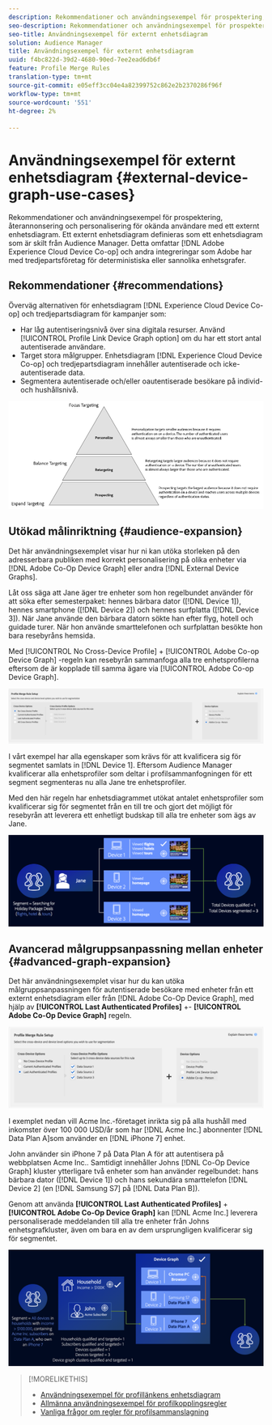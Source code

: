 ```yaml
---
description: Rekommendationer och användningsexempel för prospektering, återannonsering och personalisering för okända användare med ett externt enhetsdiagram. Ett externt enhetsdiagram definieras som ett enhetsdiagram som är skilt från Audience Manager. Detta omfattar Adobe Experience Cloud Device Co-op och andra integreringar som Adobe har med tredjepartsföretag som arbetar med deterministiska eller sannolika enhetsgrafer.
seo-description: Rekommendationer och användningsexempel för prospektering, återannonsering och personalisering för okända användare med ett externt enhetsdiagram. Ett externt enhetsdiagram definieras som ett enhetsdiagram som är skilt från Audience Manager. Detta omfattar Adobe Experience Cloud Device Co-op och andra integreringar som Adobe har med tredjepartsföretag som arbetar med deterministiska eller sannolika enhetsgrafer.
seo-title: Användningsexempel för externt enhetsdiagram
solution: Audience Manager
title: Användningsexempel för externt enhetsdiagram
uuid: f4bc822d-39d2-4680-90ed-7ee2ead6db6f
feature: Profile Merge Rules
translation-type: tm+mt
source-git-commit: e05eff3cc04e4a82399752c862e2b2370286f96f
workflow-type: tm+mt
source-wordcount: '551'
ht-degree: 2%

---
```



# Användningsexempel för externt enhetsdiagram {#external-device-graph-use-cases}

Rekommendationer och användningsexempel för prospektering, återannonsering och personalisering för okända användare med ett externt enhetsdiagram. Ett externt enhetsdiagram definieras som ett enhetsdiagram som är skilt från Audience Manager. Detta omfattar [!DNL Adobe Experience Cloud Device Co-op] och andra integreringar som Adobe har med tredjepartsföretag för deterministiska eller sannolika enhetsgrafer.

## Rekommendationer {#recommendations}

Överväg alternativen för enhetsdiagram [!DNL Experience Cloud Device Co-op] och tredjepartsdiagram för kampanjer som:

* Har låg autentiseringsnivå över sina digitala resurser. Använd [!UICONTROL Profile Link Device Graph option] om du har ett stort antal autentiserade användare.
* Target stora målgrupper. Enhetsdiagram [!DNL Experience Cloud Device Co-op] och tredjepartsdiagram innehåller autentiserade och icke-autentiserade data.
* Segmentera autentiserade och/eller oautentiserade besökare på individ- och hushållsnivå.

![](assets/merge-rule-triangle1.png)
<!-- 
## Prospecting/Branding Use Case {#prospecting-branding-use-cases}

A branding campaign is designed to reach as many people as possible. It places few limits on segment qualification. But, these campaigns can waste budget and impressions by constantly targeting people who see your content multiple times and don't convert. A [!UICONTROL Profile Merge] rule that uses the [!DNL Device Co-op] or third-party option can help you create an efficient branding campaign. For example, you can add these unknown users to a "not in-market" segment after seeing them across multiple devices for your set frequency cap.

<table id="table_00F6EED172574E80A38CADA8A92A23B1"> 
 <thead> 
  <tr> 
   <th colname="col1" class="entry"> Use Case </th> 
   <th colname="col2" class="entry"> Description </th> 
  </tr> 
 </thead>
 <tbody> 
  <tr> 
   <td colname="col1"> <p> <b>Conditions</b> </p> </td> 
   <td colname="col2">This use case assumes these conditions: <p> 
     <ul id="ul_F5CA7EE525774F7EBA5FBB5F94E4EDC8"> 
      <li id="li_81AE304924724146A24FAB5B6533AD8E">You want to deliver a maximum of 10 impressions to an anonymous user for a specific ad campaign. </li> 
      <li id="li_E371F989735245B0B82433DE240D56D0">A user has 4 devices and may or may not have authenticated on your site. </li> 
      <li id="li_9231ABE15CA249E6B79D8BF0E511FD33">An anonymous user sees the ad a total of 10 times while browsing in an unauthenticated state on their current device and 3 devices linked to the current device by an external device graph. </li> 
      <li id="li_8C276C07019C49EFA3A0D0D54CF73C31">You have defined an <span class="keyword"> Audience Manager</span> segment to qualify anonymous users after they have seen 10 impressions. </li> 
     </ul> </p> </td> 
  </tr> 
  <tr> 
   <td colname="col1"> <p> <b>Results</b> </p> </td> 
   <td colname="col2"> <p>Given these conditions, <span class="keyword"> Audience Manager</span>: </p> <p> 
     <ul id="ul_8E988B1005324526BC6DC6637BBACCFB"> 
      <li id="li_C9DD546754914BACB8F4C92C7D4ED70E">Merges the anonymous, unauthenticated activity collected from the current device and the 3 devices linked by the external device graph (the ad impressions from each device). </li> 
      <li id="li_FB55CB9116074525BA30FF062D1136AE">Evaluates the unauthenticated user for segment qualification based on a combination of anonymous activity across all 3 devices linked by the external device graph and the current device. </li> 
      <li id="li_B28EB32F718145A7ABBDAC0AF75E2AFC">Sends the segment to any real-time destination for use as a suppression segment on the current device and all 3 devices linked by the external device graph. </li> 
     </ul> </p> </td> 
  </tr> 
 </tbody> 
</table>

## Retargeting or Site Personalization Use Case {#retargeting-use-case}

These strategies are designed to bring an unauthenticated or unknown user back to your site or personalize their browsing experience while they're on-site.

<table id="table_0EE2052AA3E744B3B76036FC06B5A453"> 
 <thead> 
  <tr> 
   <th colname="col1" class="entry"> Use Case </th> 
   <th colname="col2" class="entry"> Description </th> 
  </tr> 
 </thead>
 <tbody> 
  <tr> 
   <td colname="col1"> <p> <b>Conditions</b> </p> </td> 
   <td colname="col2">This use case assumes these conditions: <p> 
     <ul id="ul_FD0B869B4AF3453FAEC9BA3A45ABF039"> 
      <li id="li_8E30BAED42E94AB3B81FCB1C7464E5FC">You want to deliver a personalized on-site and/or off-site experience to an anonymous user based on their activity on your site while in an unauthenticated state. </li> 
      <li id="li_3DBE53BA94324F1BA1C52A37AD4E426C">A user has multiple devices and may or may not have authenticated to your site. </li> 
      <li id="li_F867AFBDC1A54CD6A68AB0EC196E27C9">A user views multiple pages on your site while browsing in an unauthenticated state on their current device and 3 other devices linked by an external device graph. </li> 
      <li id="li_7E35D77949CE4E69BD51655AA4C40BEE">You have defined an <span class="keyword"> Audience Manager</span> segment to qualify users after they have viewed multiple pages on your site while browsing in an unauthenticated state.</li>
     </ul> </p> </td> 
  </tr> 
  <tr> 
   <td colname="col1"> <p> <b>Results</b> </p> </td> 
   <td colname="col2"> <p>Given these conditions, <span class="wintitle"> Audience Manager</span>: </p> <p> 
     <ul id="ul_301339426B0643B295DC5B17E1939CFB"> 
      <li id="li_7E8BC3B179804F4A929497DE81E76911">Merges the anonymous, unauthenticated activity collected from the current devices and the 3 devices linked by the external device graph (the multiple page views from each device). </li> 
      <li id="li_803EFD58AA124A5BBC8279C4DC695544">Evaluates the unauthenticated user for segment qualification based on a combination of anonymous activity across all 3 devices linked by the external device graph and the current device. </li> 
      <li id="li_98D749268CC5456CBC9CF3BF5EB91BA8">Sends the segment to any real-time destination to deliver a personalized on-site and/or off-site experience across the current device and all 3 devices linked by the external device graph. </li>
     </ul> </p> </td>
  </tr>
 </tbody>
</table> -->

## Utökad målinriktning {#audience-expansion}

Det här användningsexemplet visar hur ni kan utöka storleken på den adresserbara publiken med korrekt personalisering på olika enheter via [!DNL Adobe Co-Op Device Graph] eller andra [!DNL External Device Graphs].

Låt oss säga att Jane äger tre enheter som hon regelbundet använder för att söka efter semesterpaket: hennes bärbara dator ([!DNL Device 1]), hennes smartphone ([!DNL Device 2]) och hennes surfplatta ([!DNL Device 3]). När Jane använde den bärbara datorn sökte han efter flyg, hotell och guidade turer. När hon använde smarttelefonen och surfplattan besökte hon bara resebyråns hemsida.

Med [!UICONTROL No Cross-Device Profile] + [!UICONTROL Adobe Co-op Device Graph] -regeln kan resebyrån sammanfoga alla tre enhetsprofilerna eftersom de är kopplade till samma ägare via [!UICONTROL Adobe Co-op Device Graph].

![målgrupp-expansion-rule](assets/audience-expansion-rule.png)

I vårt exempel har alla egenskaper som krävs för att kvalificera sig för segmentet samlats in [!DNL Device 1]. Eftersom Audience Manager kvalificerar alla enhetsprofiler som deltar i profilsammanfogningen för ett segment segmenteras nu alla Jane tre enhetsprofiler.

Med den här regeln har enhetsdiagrammet utökat antalet enhetsprofiler som kvalificerar sig för segmentet från en till tre och gjort det möjligt för resebyrån att leverera ett enhetligt budskap till alla tre enheter som ägs av Jane.

![målgruppsexpansion](assets/audience-expansion.png)

## Avancerad målgruppsanpassning mellan enheter {#advanced-graph-expansion}

Det här användningsexemplet visar hur du kan utöka målgruppsanpassningen för autentiserade besökare med enheter från ett externt enhetsdiagram eller från [!DNL Adobe Co-Op Device Graph], med hjälp av **[!UICONTROL Last Authenticated Profiles]** +- **[!UICONTROL Adobe Co-Op Device Graph]** regeln.

![last-device-graph](assets/last-device-coop.png)

I exemplet nedan vill Acme Inc.-företaget inrikta sig på alla hushåll med inkomster över 100 000 USD/år som har [!DNL Acme Inc.] abonnenter [!DNL Data Plan A]som använder en [!DNL iPhone 7] enhet.

John använder sin iPhone 7 på Data Plan A för att autentisera på webbplatsen Acme Inc.. Samtidigt innehåller Johns [!DNL Co-Op Device Graph] kluster ytterligare två enheter som han använder regelbundet: hans bärbara dator ([!DNL Device 1]) och hans sekundära smarttelefon [!DNL Device 2] (en [!DNL Samsung S7] på [!DNL Data Plan B]).

Genom att använda **[!UICONTROL Last Authenticated Profiles]** + **[!UICONTROL Adobe Co-Op Device Graph]** kan [!DNL Acme Inc.] leverera personaliserade meddelanden till alla tre enheter från Johns enhetsgrafkluster, även om bara en av dem ursprungligen kvalificerar sig för segmentet.

![avancerad graf-expansion](assets/advanced-device-graph-expansion.png)

>[!MORELIKETHIS]
>
>* [Användningsexempel för profillänkens enhetsdiagram](profile-link-use-case.md)
>* [Allmänna användningsexempel för profilkopplingsregler](merge-rule-targeting-options.md)
>* [Vanliga frågor om regler för profilsammanslagning](../../faq/faq-profile-merge.md)

